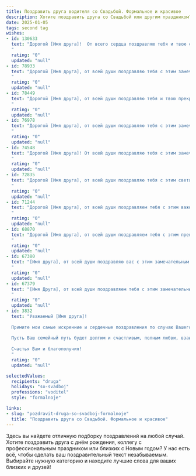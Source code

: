 ```yaml
---
title: Поздравить друга водителя со Свадьбой. Формальное и красивое
description: Хотите поздравить друга со Свадьбой или другим праздником? Наш ИИ создаст незабываемое поздравление, а вы обязательно выделитесь среди других.  
date: 2025-01-05
tags: second tag
wishes:
- id: 130633
  text: "Дорогой [Имя друга]!  От всего сердца поздравляю тебя и твою супругу с этим замечательным событием – заключением брака! Желаю вам долгих лет счастливой совместной жизни, полного взаимопонимания и нескончаемой любви. Пусть ваш семейный путь будет лёгким и радостным, а каждое путешествие – приятным и безопасным, как поездки с опытным водителем, каким являешься ты.  Всего самого наилучшего!
  "
  rating: "0"
  updated: "null"
- id: 78933
  text: "Дорогой [Имя друга], от всей души поздравляю тебя с этим замечательным днем! Желаю вам с [Имя супруги/супруга]  крепкой любви, семейного благополучия и долгих лет счастливой совместной жизни. Пусть ваш путь будет ровным и безоблачным, как трасса для настоящего водителя!
  "
  rating: "0"
  updated: "null"
- id: 78449
  text: "Дорогой [Имя друга], от всей души поздравляю тебя и твою прекрасную половинку со столь важным днем – днем вашей свадьбы! Желаю вам крепкой любви, которая будет с каждым годом только крепче, и семейного счастья, наполненного радостью, взаимопониманием и теплом. Пусть ваш путь будет светлым и безоблачным, как широкая дорога, а ваши сердца всегда будут биться в унисон, словно два мотора надежного автомобиля. Счастья вам, любви и благополучия!
  "
  rating: "0"
  updated: "null"
- id: 76978
  text: "Дорогой [Имя друга], от всей души поздравляю тебя с этим замечательным событием! Желаю тебе и твоей [Имя жены] счастливой и крепкой семейной жизни, полную любви, радости и взаимопонимания. Пусть дорога вашей совместной жизни будет ровной и без препятствий, как трасса, которую ты мастерски управляешь. Счастья вам!
  "
  rating: "0"
  updated: "null"
- id: 74548
  text: "Дорогой [Имя друга]! От всей души поздравляю тебя с этим замечательным днем! Желаю тебе и твоей супруге крепкой любви, семейного счастья, благополучия и долгих лет совместной жизни! Пусть каждый день будет наполнен радостью, а дороги вашей жизни ведут только к новым свершениям.
  "
  rating: "0"
  updated: "null"
- id: 72835
  text: "Дорогой [Имя друга], от всей души поздравляю тебя с этим светлым днем! Желаю тебе и твоей любимой [Имя супруги] долгих, счастливых  и наполненных любовью лет в браке. Пусть ваша семейная дорога будет ровной и освещенной солнцем, а каждая миля будет проходить под счастливой звездой!
  "
  rating: "0"
  updated: "null"
- id: 71244
  text: "Дорогой [Имя друга], от всей души поздравляем тебя с этим важным событием! Желаем вам с [Имя супруги/супруга]  крепкой любви, семейного счастья и благополучия! Пусть  путь вашей жизни будет  легким и безоблачным, как  идеальная  дорога  для  настоящего  водителя!
  "
  rating: "0"
  updated: "null"
- id: 68870
  text: "Дорогой [Имя друга], от всей души поздравляем тебя с этим прекрасным днем! Желаем вам с [Имя супруги/супруга] крепкой любви и семейного счастья, а также легкой дороги в совместной жизни! Пусть ваш путь будет полон ярких моментов, а в душе всегда царит гармония и взаимопонимание!
  "
  rating: "0"
  updated: "null"
- id: 67380
  text: "[Имя друга], от всей души поздравляю вас с этим замечательным днем! Желаю вам с [Имя супруга/супруги] счастливой, долгой и гармоничной семейной жизни, наполненной любовью, взаимопониманием и радостью. Пусть ваш путь будет ровным, как асфальт, а в сердце всегда царит тепло, как в уютном салоне автомобиля!
  "
  rating: "0"
  updated: "null"
- id: 67379
  text: "[Имя Друга], от всей души поздравляем тебя с этим замечательным событием! Пусть ваш союз будет таким же крепким и надежным, как дороги, по которым вы едете рука об руку. Желаем вам ярких и незабываемых моментов в жизни, а также счастливого пути в совместной жизни!
  "
  rating: "0"
  updated: "null"
- id: 3832
  text: "Уважаемый [Имя друга]!
  
  Примите мои самые искренние и сердечные поздравления по случаю Вашего бракосочетания!
  
  Пусть Ваш семейный путь будет долгим и счастливым, полным любви, взаимопонимания и радости. Желаю Вам всегда быть друг для друга надёжной опорой и верными спутниками на всех дорогах жизни.
  
  Счастья Вам и благополучия!
  "
  rating: "0"
  updated: "null"

selectedValues:
  recipients: "druga"
  holidays: "so-svadboj"
  professions: "voditel"
  style: "formalnoje"

links:
- slug: "pozdravit-druga-so-svadboj-formalnoje"
  title: "Поздравить друга со Свадьбой. Формальное и красивое"
---
```


Здесь вы найдете отличную подборку поздравлений на любой случай.
Хотите поздравить друга с днём рождения, коллегу с профессиональным праздником или близких с Новым годом? У нас есть всё, чтобы сделать ваш поздравительный текст незабываемым. Выбирайте нужную категорию и находите лучшие слова для ваших близких и друзей!
